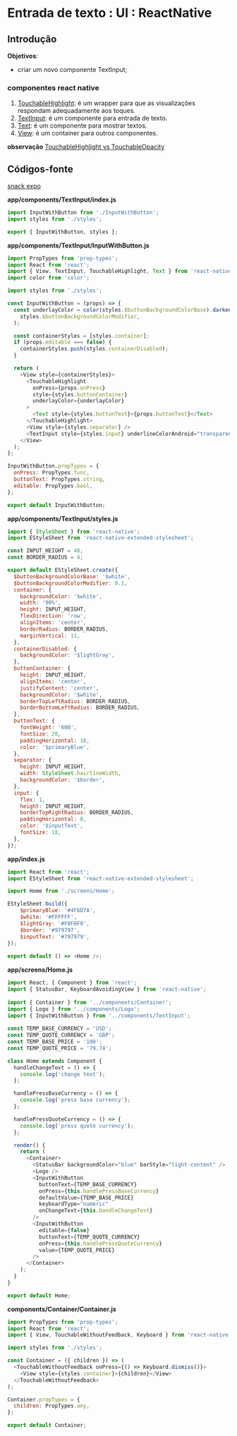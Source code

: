 

# [](#header-1) Entrada de texto : UI : ReactNative


## [](#header-2) Introdução

**Objetivos**:
- criar um novo componente TextInput;

### [](#header-3) componentes react native

1. [TouchableHighlight](https://facebook.github.io/react-native/docs/touchablehighlight.html): é um wrapper para que as visualizações respondam adequadamente aos toques.
2. [TextInput](https://facebook.github.io/react-native/docs/textinput.html): é um componente para entrada de texto.
3. [Text](https://facebook.github.io/react-native/docs/text.html): é um componente para mostrar textos.
4. [View](https://facebook.github.io/react-native/docs/view.html): é um container para outros componentes.

**observação**
[TouchableHighlight vs TouchableOpacity](https://facebook.github.io/react-native/docs/handling-touches.html#touchables)


## [](#header-2) Códigos-fonte

[snack expo](https://snack.expo.io/@leonardo-minora/tiipos-2018-rn-04-app)

**app/components/TextInput/index.js**
```javascript
import InputWithButton from './InputWithButton';
import styles from './styles';

export { InputWithButton, styles };
```

**app/components/TextInput/InputWithButton.js**
```javascript
import PropTypes from 'prop-types';
import React from 'react';
import { View, TextInput, TouchableHighlight, Text } from 'react-native';
import color from 'color';

import styles from './styles';

const InputWithButton = (props) => {
  const underlayColor = color(styles.$buttonBackgroundColorBase).darken(
    styles.$buttonBackgroundColorModifier,
  );

  const containerStyles = [styles.container];
  if (props.editable === false) {
    containerStyles.push(styles.containerDisabled);
  }

  return (
    <View style={containerStyles}>
      <TouchableHighlight
        onPress={props.onPress}
        style={styles.buttonContainer}
        underlayColor={underlayColor}
      >
        <Text style={styles.buttonText}>{props.buttonText}</Text>
      </TouchableHighlight>
      <View style={styles.separator} />
      <TextInput style={styles.input} underlineColorAndroid="transparent" {...props} />
    </View>
  );
};

InputWithButton.propTypes = {
  onPress: PropTypes.func,
  buttonText: PropTypes.string,
  editable: PropTypes.bool,
};

export default InputWithButton;
```


**app/components/TextInput/styles.js**
```javascript
import { StyleSheet } from 'react-native';
import EStyleSheet from 'react-native-extended-stylesheet';

const INPUT_HEIGHT = 48;
const BORDER_RADIUS = 4;

export default EStyleSheet.create({
  $buttonBackgroundColorBase: '$white',
  $buttonBackgroundColorModifier: 0.1,
  container: {
    backgroundColor: '$white',
    width: '90%',
    height: INPUT_HEIGHT,
    flexDirection: 'row',
    alignItems: 'center',
    borderRadius: BORDER_RADIUS,
    marginVertical: 11,
  },
  containerDisabled: {
    backgroundColor: '$lightGray',
  },
  buttonContainer: {
    height: INPUT_HEIGHT,
    alignItems: 'center',
    justifyContent: 'center',
    backgroundColor: '$white',
    borderTopLeftRadius: BORDER_RADIUS,
    borderBottomLeftRadius: BORDER_RADIUS,
  },
  buttonText: {
    fontWeight: '600',
    fontSize: 20,
    paddingHorizontal: 16,
    color: '$primaryBlue',
  },
  separator: {
    height: INPUT_HEIGHT,
    width: StyleSheet.hairlineWidth,
    backgroundColor: '$border',
  },
  input: {
    flex: 1,
    height: INPUT_HEIGHT,
    borderTopRightRadius: BORDER_RADIUS,
    paddingHorizontal: 8,
    color: '$inputText',
    fontSize: 18,
  },
});
```

**app/index.js**
```javascript
import React from 'react';
import EStyleSheet from 'react-native-extended-stylesheet';

import Home from './screens/Home';

EStyleSheet.build({
    $primaryBlue: '#4F6D7A',
    $white: '#FFFFFF',
    $lightGray: '#F0F0F0',
    $border: '#979797',
    $inputText: '#797979',
});
 
export default () => <Home />;
```

**app/screens/Home.js**
```javascript
import React, { Component } from 'react';
import { StatusBar, KeyboardAvoidingView } from 'react-native';
 
import { Container } from '../components/Container';
import { Logo } from '../components/Logo';
import { InputWithButton } from '../components/TextInput';
 
const TEMP_BASE_CURRENCY = 'USD';
const TEMP_QUOTE_CURRENCY = 'GBP';
const TEMP_BASE_PRICE = '100';
const TEMP_QUOTE_PRICE = '79.74';

class Home extends Component {
  handleChangeText = () => {
    console.log('change text');
  };

  handlePressBaseCurrency = () => {
    console.log('press base currency');
  };

  handlePressQuoteCurrency = () => {
    console.log('press quote currency');
  };

  render() {
    return (
      <Container>
        <StatusBar backgroundColor="blue" barStyle="light-content" />
        <Logo />
        <InputWithButton
          buttonText={TEMP_BASE_CURRENCY}
          onPress={this.handlePressBaseCurrency}
          defaultValue={TEMP_BASE_PRICE}
          keyboardType="numeric"
          onChangeText={this.handleChangeText}
        />
        <InputWithButton
          editable={false}
          buttonText={TEMP_QUOTE_CURRENCY}
          onPress={this.handlePressQuoteCurrency}
          value={TEMP_QUOTE_PRICE}
        />
      </Container>
    );
  }
}

export default Home;
```

**components/Container/Container.js**
```javascript
import PropTypes from 'prop-types';
import React from 'react';
import { View, TouchableWithoutFeedback, Keyboard } from 'react-native';

import styles from './styles';

const Container = ({ children }) => (
  <TouchableWithoutFeedback onPress={() => Keyboard.dismiss()}>
    <View style={styles.container}>{children}</View>
  </TouchableWithoutFeedback>
);

Container.propTypes = {
  children: PropTypes.any,
};

export default Container;
```